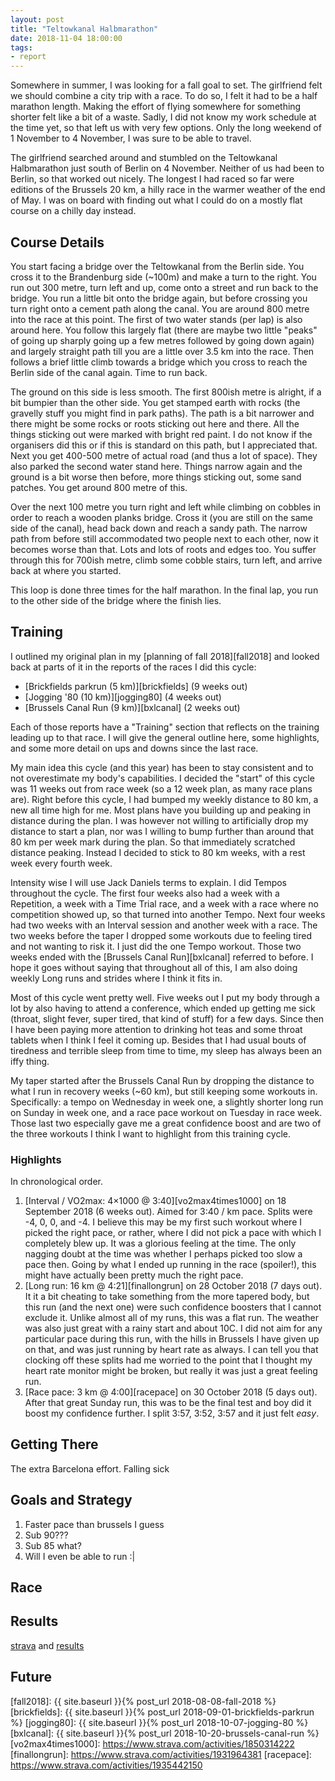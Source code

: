 ```yaml
---
layout: post
title: "Teltowkanal Halbmarathon"
date: 2018-11-04 18:00:00
tags:
- report
---
```


Somewhere in summer, I was looking for a fall goal to set. The girlfriend felt
we should combine a city trip with a race.  To do so, I felt it had to be a
half marathon length. Making the effort of flying somewhere for something
shorter felt like a bit of a waste.  Sadly, I did not know my work schedule at
the time yet, so that left us with very few options. Only the long weekend of 1
November to 4 November, I was sure to be able to travel.

The girlfriend searched around and stumbled on the Teltowkanal Halbmarathon
just south of Berlin on 4 November. Neither of us had been to Berlin, so that
worked out nicely. The longest I had raced so far were editions of the Brussels
20 km, a hilly race in the warmer weather of the end of May. I was on board
with finding out what I could do on a mostly flat course on a chilly day
instead.

## Course Details

You start facing a bridge over the Teltowkanal from the Berlin side. You cross
it to the Brandenburg side (~100m) and make a turn to the right.  You run out
300 metre, turn left and up, come onto a street and run back to the bridge. You
run a little bit onto the bridge again, but before crossing you turn right onto
a cement path along the canal. You are around 800 metre into the race at this
point. The first of two water stands (per lap) is also around here. You follow
this largely flat (there are maybe two little "peaks" of going up sharply going
up a few metres followed by going down again) and largely straight path till
you are a little over 3.5 km into the race. Then follows a brief little climb
towards a bridge which you cross to reach the Berlin side of the canal again.
Time to run back.

The ground on this side is less smooth. The first 800ish metre is alright,
if a bit bumpier than the other side. You get stamped earth with rocks (the
gravelly stuff you might find in park paths). The path is a bit narrower and
there might be some rocks or roots sticking out here and there. All the things
sticking out were marked with bright red paint. I do not know if the organisers
did this or if this is standard on this path, but I appreciated that. Next you
get 400-500 metre of actual road (and thus a lot of space). They also parked
the second water stand here. Things narrow again and the ground is a bit worse
then before, more things sticking out, some sand patches.  You get around 800
metre of this.

Over the next 100 metre you turn right and left while climbing on cobbles in
order to reach a wooden planks bridge.  Cross it (you are still on the same
side of the canal), head back down and reach a sandy path. The narrow path from
before still accommodated two people next to each other, now it becomes worse
than that. Lots and lots of roots and edges too. You suffer through this for
700ish metre, climb some cobble stairs, turn left, and arrive back at where you
started.

This loop is done three times for the half marathon. In the final lap, you run
to the other side of the bridge where the finish lies.

## Training

I outlined my original plan in my [planning of fall 2018][fall2018] and looked
back at parts of it in the reports of the races I did this cycle:

- [Brickfields parkrun (5 km)][brickfields] (9 weeks out)
- [Jogging '80 (10 km)][jogging80] (4 weeks out)
- [Brussels Canal Run (9 km)][bxlcanal] (2 weeks out)

Each of those reports have a "Training" section that reflects on the training
leading up to that race.  I will give the general outline here, some
highlights, and some more detail on ups and downs since the last race.

My main idea this cycle (and this year) has been to stay consistent and to not
overestimate my body's capabilities. I decided the "start" of this cycle was 11
weeks out from race week (so a 12 week plan, as many race plans are). Right
before this cycle, I had bumped my weekly distance to 80 km, a new all time
high for me. Most plans have you building up and peaking in distance during the
plan. I was however not willing to artificially drop my distance to start a
plan, nor was I willing to bump further than around that 80 km per week mark
during the plan. So that immediately scratched distance peaking. Instead I
decided to stick to 80 km weeks, with a rest week every fourth week.

Intensity wise I will use Jack Daniels terms to explain. I did Tempos
throughout the cycle. The first four weeks also had a week with a Repetition, a
week with a Time Trial race, and a week with a race where no competition showed
up, so that turned into another Tempo. Next four weeks had two weeks with an
Interval session and another week with a race. The two weeks before the taper I
dropped some workouts due to feeling tired and not wanting to risk it. I just
did the one Tempo workout. Those two weeks ended with the [Brussels Canal
Run][bxlcanal] referred to before. I hope it goes without saying that
throughout all of this, I am also doing weekly Long runs and strides where I
think it fits in.

Most of this cycle went pretty well. Five weeks out I put my body through a lot
by also having to attend a conference, which ended up getting me sick (throat,
slight fever, super tired, that kind of stuff) for a few days. Since then I
have been paying more attention to drinking hot teas and some throat tablets
when I think I feel it coming up. Besides that I had usual bouts of tiredness
and terrible sleep from time to time, my sleep has always been an iffy thing.

My taper started after the Brussels Canal Run by dropping the distance to what
I run in recovery weeks (~60 km), but still keeping some workouts in.
Specifically: a tempo on Wednesday in week one, a slightly shorter long run on
Sunday in week one, and a race pace workout on Tuesday in race week. Those last
two especially gave me a great confidence boost and are two of the three
workouts I think I want to highlight from this training cycle.

### Highlights

In chronological order.

1. [Interval / VO2max: 4×1000 @ 3:40][vo2max4times1000] on 18 September 2018 (6
   weeks out). Aimed for 3:40 / km pace. Splits were -4, 0, 0, and -4. I
   believe this may be my first such workout where I picked the right pace, or
   rather, where I did not pick a pace with which I completely blew up. It was
   a glorious feeling at the time. The only nagging doubt at the time was
   whether I perhaps picked too slow a pace then. Going by what I ended up
   running in the race (spoiler!), this might have actually been pretty much
   the right pace.
2. [Long run: 16 km @ 4:21][finallongrun] on 28 October 2018 (7 days out). It
   it a bit cheating to take something from the more tapered body, but this run
   (and the next one) were such confidence boosters that I cannot exclude it.
   Unlike almost all of my runs, this was a flat run. The weather was also just
   great with a rainy start and about 10C. I did not aim for any particular
   pace during this run, with the hills in Brussels I have given up on that,
   and was just running by heart rate as always. I can tell you that clocking
   off these splits had me worried to the point that I thought my heart rate
   monitor might be broken, but really it was just a great feeling run.
3. [Race pace: 3 km @ 4:00][racepace] on 30 October 2018 (5 days out). After
   that great Sunday run, this was to be the final test and boy did it boost my
   confidence further. I split 3:57, 3:52, 3:57 and it just felt _easy_.

## Getting There

The extra Barcelona effort. Falling sick

## Goals and Strategy

1. Faster pace than brussels I guess
2. Sub 90???
3. Sub 85 what?
4. Will I even be able to run :|


## Race


## Results

[strava] and [results]

## Future



[strava]: https://www.strava.com/activities/1945104373
[results]: https://www.davengo.com/event/result/15-teltowkanal-halbmarathon-2018/search?category=21,1%20km%20Laufen
[fall2018]: {{ site.baseurl }}{% post_url 2018-08-08-fall-2018 %}
[brickfields]: {{ site.baseurl }}{% post_url 2018-09-01-brickfields-parkrun %}
[jogging80]: {{ site.baseurl }}{% post_url 2018-10-07-jogging-80 %}
[bxlcanal]: {{ site.baseurl }}{% post_url 2018-10-20-brussels-canal-run %}
[vo2max4times1000]: https://www.strava.com/activities/1850314222
[finallongrun]: https://www.strava.com/activities/1931964381
[racepace]: https://www.strava.com/activities/1935442150
